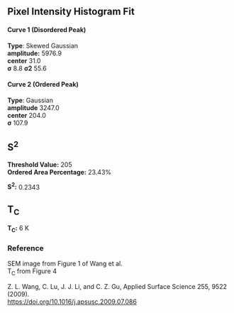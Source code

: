 ## Pixel Intensity Histogram Fit

#### Curve 1 (Disordered Peak)
**Type**: Skewed Gaussian\
**amplitude:** 5976.9\
**center** 31.0\
**σ** 8.8
**σ2** 55.6


#### Curve 2 (Ordered Peak)
**Type**: Gaussian\
**amplitude** 3247.0\
**center** 204.0\
**σ** 107.9


## S<sup>2</sup>

**Threshold Value:** 205\
**Ordered Area Percentage:** 23.43%


**S<sup>2</sup>:** 0.2343

## T<sub>C</sub>
**T<sub>C</sub>:** 6 K


### Reference
SEM image from Figure 1 of Wang et al.\
T<sub>C</sub> from Figure 4


Z. L. Wang, C. Lu, J. J. Li, and C. Z. Gu, Applied Surface Science 255, 9522 (2009).\
https://doi.org/10.1016/j.apsusc.2009.07.086
